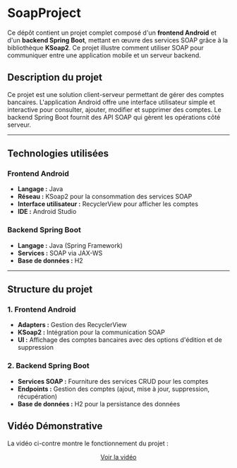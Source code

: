 # **SoapProject**

Ce dépôt contient un projet complet composé d'un **frontend Android** et d'un **backend Spring Boot**, mettant en œuvre des services SOAP grâce à la bibliothèque **KSoap2**. 
Ce projet illustre comment utiliser SOAP pour communiquer entre une application mobile et un serveur backend.

## **Description du projet**

Ce projet est une solution client-serveur permettant de gérer des comptes bancaires. 
L'application Android offre une interface utilisateur simple et interactive pour consulter, ajouter, modifier et supprimer des comptes. 
Le backend Spring Boot fournit des API SOAP qui gèrent les opérations côté serveur.

---

## **Technologies utilisées**

### **Frontend Android**
- **Langage :** Java
- **Réseau :** KSoap2 pour la consommation des services SOAP
- **Interface utilisateur :** RecyclerView pour afficher les comptes
- **IDE :** Android Studio

### **Backend Spring Boot**
- **Langage :** Java (Spring Framework)
- **Services :** SOAP via JAX-WS
- **Base de données :** H2

---

## **Structure du projet**

### **1. Frontend Android**
- **Adapters :** Gestion des RecyclerView
- **KSoap2 :** Intégration pour la communication SOAP
- **UI :** Affichage des comptes bancaires avec des options d'édition et de suppression

### **2. Backend Spring Boot**
- **Services SOAP :** Fourniture des services CRUD pour les comptes
- **Endpoints :** Gestion des comptes (ajout, mise à jour, suppression, récupération)
- **Base de données :** H2 pour la persistance des données





## Vidéo Démonstrative

La vidéo ci-contre montre le fonctionnement du projet :

<div align="center">

[Voir la vidéo](https://github.com/user-attachments/assets/9b39aed5-e76f-42ab-b13b-4178d8347a20)


</div>
